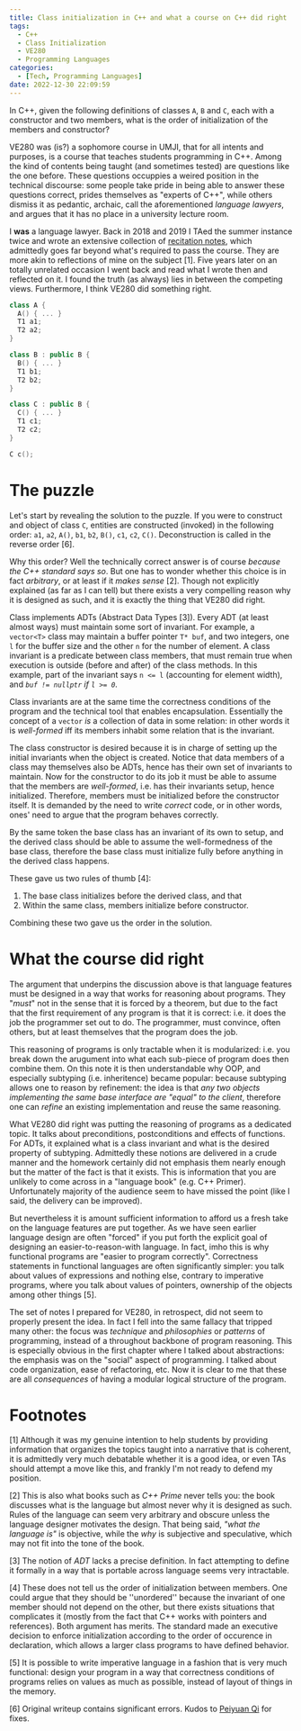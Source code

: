 ```yaml
---
title: Class initialization in C++ and what a course on C++ did right
tags:
  - C++
  - Class Initialization
  - VE280
  - Programming Languages
categories:
  - [Tech, Programming Languages]
date: 2022-12-30 22:09:59
---
```


In C++, given the following definitions of classes `A`, `B` and `C`, each with a constructor and two members, 
what is the order of initialization of the members and constructor?

VE280 was (is?) a sophomore course in UMJI, that for all intents and purposes, is a course that teaches students programming in 
C++. Among the kind of contents being taught (and sometimes tested) are questions like the one before. These questions occuppies 
a weired position in the technical discourse: some people take pride in being able to answer these questions correct, prides 
themselves as "experts of C++", while others dismiss it as pedantic, archaic, call the aforementioned *language lawyers*, and 
argues that it has no place in a university lecture room. 

I **was** a language lawyer. Back in 2018 and 2019 I TAed the summer instance twice and wrote an extensive collection of 
[recitation notes](https://github.com/tripack45/VE280-Notes), which admittedly goes far beyond what's required to pass the course. 
They are more akin to reflections of mine on the subject [1]. Five years later on an totally unrelated occasion I went back and 
read what I wrote then and reflected on it. I found the truth (as always) lies in between the competing views. Furthermore, 
I think VE280 did something right.

```c++
class A {
  A() { ... }
  T1 a1;
  T2 a2;
}

class B : public B {
  B() { ... }
  T1 b1;
  T2 b2;
}

class C : public B {
  C() { ... }
  T1 c1;
  T2 c2;
}

C c();
```

<!-- More -->

# The puzzle

Let's start by revealing the solution to the puzzle. If you were to construct and object of class `C`, entities are constructed 
(invoked) in the following order: `a1`, `a2`, `A()`, `b1`, `b2`, `B()`, `c1`, `c2`, `C()`. Deconstruction is called in the reverse order [6]. 

Why this order? Well the technically correct answer is of course *because the C++ standard says so*. But one has to wonder 
whether this choice is in fact *arbitrary*, or at least if it *makes sense* [2]. Though not explicitly explained (as far as 
I can tell) but there exists a very compelling reason why it is designed as such, and it is exactly the thing that VE280 did right.

Class implements ADTs (Abstract Data Types [3]). Every ADT (at least almost ways) must maintain some sort of invariant. 
For example, a `vector<T>` class may maintain a buffer pointer `T* buf`, and two integers, one `l` for the buffer size and 
the other `n` for the number of element. A class invariant is a predicate between class members, that must remain true when
execution is outside (before and after) of the class methods. In this example, part of the invariant says `n <= l` (accounting 
for element width), and *`buf != nullptr` if `l >= 0`*. 

Class invariants are at the same time the correctness conditions of the program and the technical tool that enables encapsulation. 
Essentially the concept of a `vector` *is* a collection of data in some relation: in other words it is *well-formed* iff its members
inhabit some relation that is the invariant.

The class constructor is desired because it is in charge of setting up the initial invariants when the object is created. Notice 
that data members of a class may themselves also be ADTs, hence has their own set of invariants to maintain. Now for the 
constructor to do its job it must be able to assume that the members are *well-formed*, i.e. has their invariants setup, hence 
initialized. Therefore, members must be initialized before the constructor itself. It is demanded by the need to write *correct* 
code, or in other words, ones' need to argue that the program behaves correctly.

By the same token the base class has an invariant of its own to setup, and the derived class should be able to assume the 
well-formedness of the base class, therefore the base class must initialize fully before anything in the derived class happens. 

These gave us two rules of thumb [4]:

1) The base class initializes before the derived class, and that 
2) Within the same class, members initialize before constructor.

Combining these two gave us the order in the solution. 

# What the course did right

The argument that underpins the discussion above is that language features must be designed in a way that works for reasoning
about programs. They "*must*" not in the sense that it is forced by a theorem, but due to the fact that the first requirement 
of any program is that it is correct: i.e. it does the job the programmer set out to do. The programmer, must convince, often 
others, but at least themselves that the program does the job. 

This reasoning of programs is only tractable when it is modularized: i.e. you break down the arugument into what each sub-piece 
of program does then combine them. On this note it is then understandable why OOP, and especially subtyping (i.e. inheritence) 
became popular: because subtyping allows one to reason by refinement: the idea is that *any two objects implementing the same 
base interface are "equal" to the client*, therefore one can *refine* an existing implementation and reuse the same reasoning. 

What VE280 did right was putting the reasoning of programs as a dedicated topic. It talks about preconditions, postconditions 
and effects of functions. For ADTs, it explained what is a class invariant and what is the desired property of subtyping. 
Admittedly these notions are delivered in a crude manner and the homework certainly did not emphasis them nearly enough but 
the matter of the fact is that it exists. This is information that you are unlikely to come across in a "language book" 
(e.g. C++ Primer). Unfortunately majority of the audience seem to have missed the point (like I said, the delivery can be 
improved). 

But nevertheless it is amount sufficient information to afford us a fresh take on the language features are put together. 
As we have seen earlier language design are often "forced" if you put forth the explicit goal of designing an 
easier-to-reason-with language. In fact, imho this is why functional programs are "easier to program correctly". Correctness
statements in functional languages are often significantly simpler: you talk about values of expressions and nothing else, 
contrary to imperative programs, where you talk about values of pointers, ownership of the objects among other things [5].

The set of notes I prepared for VE280, in retrospect, did not seem to properly present the idea. In fact I fell into the same
fallacy that tripped many other: the focus was *technique* and *philosophies* or *patterns* of programming, instead of a 
throughout backbone of program reasoning. This is especially obvious in the first chapter where I talked about abstractions: 
the emphasis was on the "social" aspect of programming. I talked about code organization, ease of refactoring, etc. Now 
it is clear to me that these are all *consequences* of having a modular logical structure of the program.

# Footnotes

[1] Although it was my genuine intention to help students by providing information that organizes the topics taught into 
a narrative that is coherent, it is admittedly very much debatable whether it is a good idea, or even TAs should attempt a
move like this, and frankly I'm not ready to defend my position.

[2] This is also what books such as *C++ Prime* never tells you: the book discusses what is the language but almost never 
why it is designed as such. Rules of the language can seem very arbitrary and obscure unless the language designer motivates 
the design. That being said, *"what the language is"* is objective, while the *why* is subjective and speculative, which may 
not fit into the tone of the book.

[3] The notion of *ADT* lacks a precise definition. In fact attempting to define it formally in a way that is portable across
language seems very intractable. 

[4] These does not tell us the order of initialization between members. One could argue that they should be ''unordered'' because 
the invariant of one member should not depend on the other, but there exists situations that complicates it (mostly from the fact
that C++ works with pointers and references). Both argument has merits. The standard made an executive decision to enforce 
initialization according to the order of occurence in declaration, which allows a larger class programs to have defined behavior.

[5] It is possible to write imperative language in a fashion that is very much functional: design your program in a way that 
correctness conditions of programs relies on values as much as possible, instead of layout of things in the memory.

[6] Original writeup contains significant errors. Kudos to [Peiyuan Qi](https://peiyuanqi.me/) for fixes.